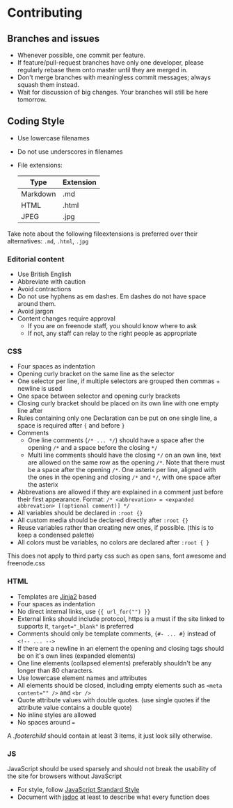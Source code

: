 # Contributing

## Branches and issues
- Whenever possible, one commit per feature.
- If feature/pull-request branches have only one developer, please regularly
  rebase them onto master until they are merged in.
- Don't merge branches with meaningless commit messages; always squash them
  instead.
- Wait for discussion of big changes. Your branches will still be here
  tomorrow.

## Coding Style
- Use lowercase filenames
- Do not use underscores in filenames
- File extensions:

  Type     | Extension
  -------- | ---------
  Markdown | .md
  HTML     | .html
  JPEG     | .jpg

Take note about the following fileextensions is preferred over their
alternatives: `.md`, `.html`, `.jpg`

### Editorial content
- Use British English
- Abbreviate with caution
- Avoid contractions
- Do not use hyphens as em dashes. Em dashes do not have space around them.
- Avoid jargon
- Content changes require approval
  - If you are on freenode staff, you should know where to ask
  - If not, any staff can relay to the right people as appropriate

### CSS
- Four spaces as indentation
- Opening curly bracket on the same line as the selector
- One selector per line, if multiple selectors are grouped then commas +
  newline is used
- One space between selector and opening curly brackets
- Closing curly bracket should be placed on its own line with one empty line
  after
- Rules containing only one Declaration can be put on one single line, a space
  is required after `{` and before `}`
- Comments
  - One line comments (`/* ... */`) should have a space after the opening `/*`
    and a space before the closing `*/`
  - Multi line comments should have the closing `*/` on an own line, text are
    allowed on the same row as the opening `/*`.  Note that there must be a
    space after the opening `/*`.  One asterix per line, aligned with the ones
    in the opening and closing `/*` and `*/`, with one space after the asterix
- Abbrevations are allowed if they are explained in a comment just before their
  first appearance. Format: `/* <abbrevation> = <expanded abbrevation>
  [(optional comment)] */`
- All variables should be declared in `:root {}`
- All custom media should be declared directly after `:root {}`
- Reuse variables rather than creating new ones, if possible. (this is to keep
  a condensed palette)
- All colors must be variables, no colors are declared after `:root { }`

This does not apply to third party css such as open sans, font awesome and freenode.css

### HTML
- Templates are [Jinja2](http://jinja.pocoo.org) based
- Four spaces as indentation
- No direct internal links, use `{{ url_for("") }}`
- External links should include protocol, https is a must if the site linked to supports it, `target="_blank"` is preferred
- Comments should only be template comments, `{#- ... #}` instead of `<!-- ... -->`
- If there are a newline in an element the opening and closing tags should be on it's own lines (expanded elements)
- One line elements (collapsed elements) preferably shouldn't be any longer than 80 characters.
- Use lowercase element names and attributes
- All elements should be closed, including empty elements such as `<meta content="" />` and `<br />`
- Quote attribute values with double quotes. (use single quotes if the attribute value contains a double quote)
- No inline styles are allowed
- No spaces around `=`

A *.footerchild* should contain at least 3 items, it just look silly otherwise.

### JS
JavaScript should be used sparsely and should not break the usability of the site for browsers without JavaScript
- For style, follow [JavaScript Standard Style](https://standardjs.com/)
- Document with [jsdoc](http://usejsdoc.org/) at least to describe what every function does
